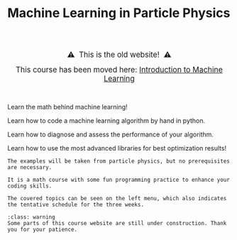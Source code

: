 # Machine Learning in Particle Physics
&nbsp;  
<br>

<center><big>⚠️&nbsp; This is the old website! &nbsp;⚠️  

This course has been moved here: [Introduction to Machine Learning](https://clairedavid.github.io/intro_to_ml)</big></center>

<br>

Learn the math behind machine learning!

Learn how to code a machine learning algorithm by hand in python.

Learn how to diagnose and assess the performance of your algorithm.

Learn how to use the most advanced libraries for best optimization results!

```{important}
The examples will be taken from particle physics, but no prerequisites are necessary.

It is a math course with some fun programming practice to enhance your coding skills.
```

```{note}
The covered topics can be seen on the left menu, which also indicates the tentative schedule for the three weeks.
```
```{admonition} Coming soon
:class: warning
Some parts of this course website are still under construction. Thank you for your patience.
```


